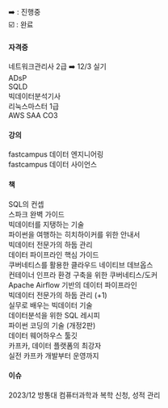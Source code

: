 
➡️ : 진행중  
☑️ : 완료  


#### 자격증  
네트워크관리사 2급 ➡️ 12/3 실기  
ADsP  
SQLD  
빅데이터분석기사  
리눅스마스터 1급  
AWS SAA CO3  

#### 강의  
fastcampus 데이터 엔지니어링  
fastcampus 데이터 사이언스  

#### 책  
SQL의 컨셉  
스파크 완벽 가이드  
빅데이터를 지탱하는 기술  
파이썬을 여행하는 히치하이커를 위한 안내서  
빅데이터 전문가의 하둡 관리  
데이터 파이프라인 핵심 가이드  
쿠버네티스를 활용한 클라우드 네이티브 데브옵스  
컨테이너 인프라 환경 구축을 위한 쿠버네티스/도커  
Apache Airflow 기반의 데이터 파이프라인  
빅데이터 전문가의 하둡 관리 (+1)  
실무로 배우는 빅데이터 기술  
데이터분석을 위한 SQL 레시피  
파이썬 코딩의 기술 (개정2판)  
데이터 웨어하우스 툴깃  
카프카, 데이터 플랫폼의 최강자  
실전 카프카 개발부터 운영까지  

#### 이슈  
2023/12 방통대 컴퓨터과학과 복학 신청, 성적 관리  
